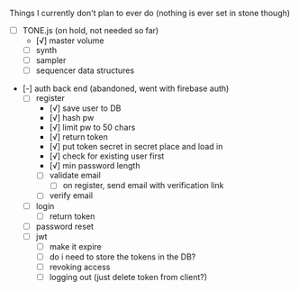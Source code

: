 Things I currently don't plan to ever do (nothing is ever set in stone though)

- [ ] TONE.js (on hold, not needed so far)
	- [√] master volume
	- [ ] synth
	- [ ] sampler
	- [ ] sequencer data structures

- [-] auth back end (abandoned, went with firebase auth)
	- [ ] register
		- [√] save user to DB
		- [√] hash pw
		- [√] limit pw to 50 chars
		- [√] return token
		- [√] put token secret in secret place and load in
		- [√] check for existing user first
		- [√] min password length
		- [ ] validate email
			- [ ] on register, send email with verification link
		- [ ] verify email
	- [ ] login
		- [ ] return token
	- [ ] password reset
	- [ ] jwt
		- [ ] make it expire
		- [ ] do i need to store the tokens in the DB?
		- [ ] revoking access
		- [ ] logging out (just delete token from client?)
